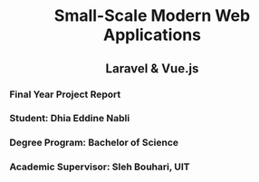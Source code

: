 <h1 style="text-align: center;">Small-Scale Modern Web Applications</h1>

<h2 style="text-align: center;">Laravel & Vue.js</h2>

### Final Year Project Report

### Student: Dhia Eddine Nabli

### Degree Program: Bachelor of Science

### Academic Supervisor: Sleh Bouhari, UIT



